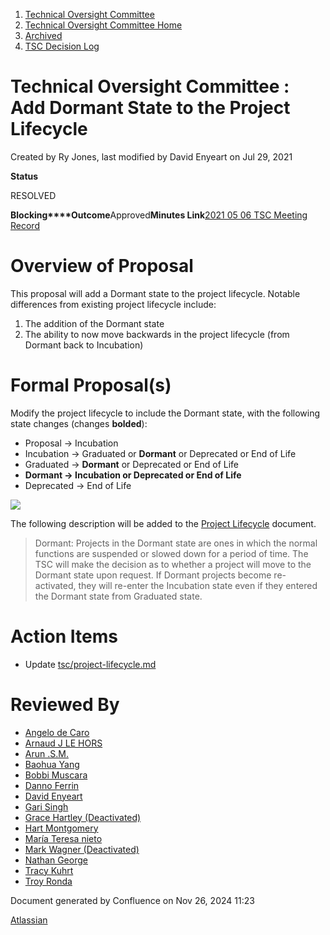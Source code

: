 1. [Technical Oversight Committee](index.html)
2. [Technical Oversight Committee Home](Technical-Oversight-Committee-Home_21430274.html)
3. [Archived](Archived_21447696.html)
4. [TSC Decision Log](TSC-Decision-Log_21437418.html)

# Technical Oversight Committee : Add Dormant State to the Project Lifecycle

Created by Ry Jones, last modified by David Enyeart on Jul 29, 2021

  **Status**

RESOLVED 

**Blocking****Outcome**Approved**Minutes Link**[2021 05 06 TSC Meeting Record](2021-05-06-TSC-Meeting-Record_21441765.html)

# Overview of Proposal

This proposal will add a Dormant state to the project lifecycle. Notable differences from existing project lifecycle include:

1. The addition of the Dormant state
2. The ability to now move backwards in the project lifecycle (from Dormant back to Incubation)

# Formal Proposal(s)

Modify the project lifecycle to include the Dormant state, with the following state changes (changes **bolded**):

- Proposal → Incubation
- Incubation → Graduated or **Dormant** or Deprecated or End of Life
- Graduated → **Dormant** or Deprecated or End of Life
- **Dormant → Incubation or Deprecated or End of Life**
- Deprecated → End of Life

[![](attachments/thumbnails/22971800/22971802)](https://lf-hyperledger.atlassian.net/wiki/download/attachments/22971800/Proposed%20lifecycle.png?version=5&modificationDate=1619709903000&cacheVersion=1&api=v2)

The following description will be added to the [Project Lifecycle](https://tsc.hyperledger.org/project-lifecycle.html) document.

> Dormant: Projects in the Dormant state are ones in which the normal functions are suspended or slowed down for a period of time. The TSC will make the decision as to whether a project will move to the Dormant state upon request. If Dormant projects become re-activated, they will re-enter the Incubation state even if they entered the Dormant state from Graduated state.

# Action Items

- Update [tsc/project-lifecycle.md](https://github.com/hyperledger/tsc/blob/gh-pages/project-lifecycle.md)

# Reviewed By

- [Angelo de Caro](https://lf-hyperledger.atlassian.net/wiki/people/70121:d6b0f0e4-825f-4f16-88e1-4d14e95f2f10?ref=confluence)
- [Arnaud J LE HORS](https://lf-hyperledger.atlassian.net/wiki/people/70121:0e75e3b8-500a-4067-9f7e-ed46e91bcb9d?ref=confluence)
- [Arun .S.M.](https://lf-hyperledger.atlassian.net/wiki/people/621a0e5097d313006ba7386a?ref=confluence)
- [Baohua Yang](https://lf-hyperledger.atlassian.net/wiki/people/557058:17d87dbf-05fe-4c1b-84cf-fd69f7fcbb20?ref=confluence)
- [Bobbi Muscara](https://lf-hyperledger.atlassian.net/wiki/people/5c4cb1b7d8bbb7445c0a457e?ref=confluence)
- [Danno Ferrin](https://lf-hyperledger.atlassian.net/wiki/people/5b7f2d80c4e4892a5b789551?ref=confluence)
- [David Enyeart](https://lf-hyperledger.atlassian.net/wiki/people/712020:30d7e775-8a5d-4896-8950-8da2af027639?ref=confluence)
- [Gari Singh](https://lf-hyperledger.atlassian.net/wiki/people/557058:51429e31-90f4-4684-b7cd-9a4fe15ff188?ref=confluence)
- [Grace Hartley (Deactivated)](https://lf-hyperledger.atlassian.net/wiki/people/5c3e0cd1ff324728a1db2448?ref=confluence)
- [Hart Montgomery](https://lf-hyperledger.atlassian.net/wiki/people/712020:86f447c0-86dc-43b3-ac03-6a31923bbb84?ref=confluence)
- [María Teresa nieto](https://lf-hyperledger.atlassian.net/wiki/people/5d36fa46af1d920bc99755b6?ref=confluence)
- [Mark Wagner (Deactivated)](https://lf-hyperledger.atlassian.net/wiki/people/70121:81b88945-c9ef-40fe-9224-207bdb280922?ref=confluence)
- [Nathan George](https://lf-hyperledger.atlassian.net/wiki/people/712020:3e7556ab-cdb8-47f5-8b68-12a3378021fd?ref=confluence)
- [Tracy Kuhrt](https://lf-hyperledger.atlassian.net/wiki/people/712020:eb6ae9c3-aa8e-40ba-9dab-a6969b1ac52e?ref=confluence)
- [Troy Ronda](https://lf-hyperledger.atlassian.net/wiki/people/557058:c854f35a-2b58-4be3-9003-ca2a67495580?ref=confluence)

Document generated by Confluence on Nov 26, 2024 11:23

[Atlassian](http://www.atlassian.com/)
